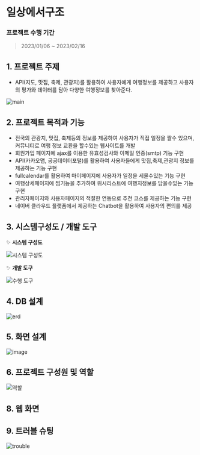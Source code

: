 # 일상에서구조
### 프로젝트 수행 기간
> 2023/01/06 ~ 2023/02/16

## 1. 프로젝트 주제
+ API(지도, 맛집, 축제, 관광지)를 활용하여 사용자에게 여행정보를 제공하고 사용자의 평가와 데이터를 담아 다양한 여행정보를 찾아준다.

![main](https://user-images.githubusercontent.com/117332854/218946416-f6879688-4070-4743-958a-ec42c725d8a7.png)

## 2. 프로젝트 목적과 기능
+ 전국의 관광지, 맛집, 축제등의 정보를 제공하여 사용자가 직접 일정을 짤수 있으며, 커뮤니티로 여행 정보 교환을 할수있는 웹사이트를 개발
+ 회원가입 페이지에 ajax를 이용한 유효성검사와 이메일 인증(smtp) 기능 구현
+ API(카카오맵, 공공데이터포털)를 활용하여 사용자들에게 맛집,축제,관광지 정보를 제공하는 기능 구현
+ fullcalendar를 활용하여 마이페이지에 사용자가 일정을 세울수있는 기능 구현
+ 여행상세페이지에 찜기능을 추가하여 위시리스트에 여행지정보를 담을수있는 기능 구현
+ 관리자페이지와 사용자페이지의 적절한 연동으로 추천 코스를 제공하는 기능 구현
+ 네이버 클라우드 플랫폼에서 제공하는 Chatbot을 활용하여 사용자의 편의를 제공
## 3. 시스템구성도 / 개발 도구
✨ **시스템 구성도**

![시스템 구성도](https://user-images.githubusercontent.com/117332854/218950415-1120a874-3d35-40c1-9d2b-f50fd0af9c46.png)

✨ **개발 도구**

![수행 도구](https://user-images.githubusercontent.com/117332854/218965156-b3ba51c9-3a5f-4e67-a003-4296a5c3a1ef.png)

## 4. DB 설계

![erd](https://user-images.githubusercontent.com/117332854/218951391-63c2dfa1-11ef-4b54-90aa-5736d680e81a.png)

## 5. 화면 설계

![image](https://user-images.githubusercontent.com/117332854/218951877-dc0a07cf-675c-4a54-9d01-2296603ee9f9.png)

## 6. 프로젝트 구성원 및 역할

![역할](https://user-images.githubusercontent.com/117332854/218985220-4842a6cf-fc2f-44fc-b7e3-edb54d74160e.png)

## 8. 웹 화면

## 9. 트러블 슈팅

![trouble](https://user-images.githubusercontent.com/117332854/218983913-d3ba91f1-bfa9-41bc-b064-ebee51514396.png)


